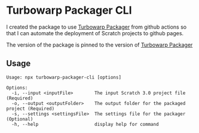 # Turbowarp Packager CLI

I created the package to use [Turbowarp Packager](https://github.com/TurboWarp/packager) from github actions so that I can automate the deployment of Scratch projects to github pages.

The version of the package is pinned to the version of [Turbowarp Packager](https://github.com/TurboWarp/packager)

## Usage

```
Usage: npx turbowarp-packager-cli [options]

Options:
  -i, --input <inputFile>        The input Scratch 3.0 project file (Required)
  -o, --output <outputFolder>    The output folder for the packaged project (Required)
  -s, --settings <settingsFile>  The settings file for the packager (Optional)
  -h, --help                     display help for command
```
